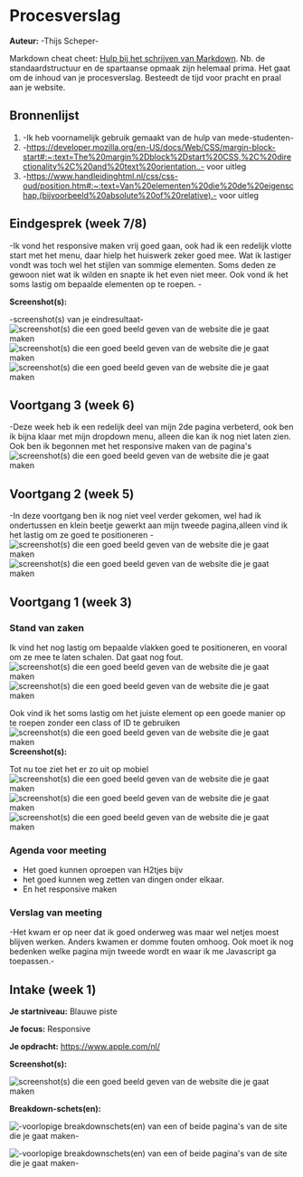 # Procesverslag
**Auteur:** -Thijs Scheper-

Markdown cheat cheet: [Hulp bij het schrijven van Markdown](https://github.com/adam-p/markdown-here/wiki/Markdown-Cheatsheet). Nb. de standaardstructuur en de spartaanse opmaak zijn helemaal prima. Het gaat om de inhoud van je procesverslag. Besteedt de tijd voor pracht en praal aan je website.



## Bronnenlijst
1. -Ik heb voornamelijk gebruik gemaakt van de hulp van mede-studenten-
2. -https://developer.mozilla.org/en-US/docs/Web/CSS/margin-block-start#:~:text=The%20margin%2Dblock%2Dstart%20CSS,%2C%20directionality%2C%20and%20text%20orientation..- voor uitleg
3.  -https://www.handleidinghtml.nl/css/css-oud/position.htm#:~:text=Van%20elementen%20die%20de%20eigenschap,(bijvoorbeeld%20absolute%20of%20relative).- voor uitleg




## Eindgesprek (week 7/8)

-Ik vond het responsive maken vrij goed gaan, ook had ik een redelijk vlotte start met het menu, daar hielp het huiswerk zeker goed mee. Wat ik lastiger vondt was toch wel het stijlen van sommige elementen. Soms deden ze gewoon niet wat ik wilden en snapte ik het even niet meer. Ook vond ik het soms lastig om bepaalde elementen op te roepen. -

**Screenshot(s):**

-screenshot(s) van je eindresultaat-
![screenshot(s) die een goed beeld geven van de website die je gaat maken](images/sspagina3.png)
![screenshot(s) die een goed beeld geven van de website die je gaat maken](images/sspagina31.png)
![screenshot(s) die een goed beeld geven van de website die je gaat maken](images/sspagina32.png)




## Voortgang 3 (week 6)

-Deze week heb ik een redelijk deel van mijn 2de pagina verbeterd, ook ben ik bijna klaar met mijn dropdown menu, alleen die kan ik nog niet laten zien. Ook ben ik begonnen met het responsive maken van de pagina's
![screenshot(s) die een goed beeld geven van de website die je gaat maken](images/sspagina22.png)


## Voortgang 2 (week 5)

-In deze voortgang ben ik nog niet veel verder gekomen, wel had ik ondertussen en klein beetje gewerkt aan mijn tweede pagina,alleen vind ik het lastig om ze goed te positioneren -
![screenshot(s) die een goed beeld geven van de website die je gaat maken](images/sspagina2.png)
![screenshot(s) die een goed beeld geven van de website die je gaat maken](images/sspagina21.png)


## Voortgang 1 (week 3)

### Stand van zaken

Ik vind het nog lastig om bepaalde vlakken goed te positioneren, en vooral om ze mee te laten schalen. Dat gaat nog fout.
![screenshot(s) die een goed beeld geven van de website die je gaat maken](images/alink.png)
![screenshot(s) die een goed beeld geven van de website die je gaat maken](images/alink2.png)

Ook vind ik het soms lastig om het juiste element op een goede manier op te roepen zonder een class of ID te gebruiken
![screenshot(s) die een goed beeld geven van de website die je gaat maken](images/lih23.png)
**Screenshot(s):**

Tot nu toe ziet het er zo uit op mobiel
![screenshot(s) die een goed beeld geven van de website die je gaat maken](images/Progressie1.png)
![screenshot(s) die een goed beeld geven van de website die je gaat maken](images/Progressie2.png)
![screenshot(s) die een goed beeld geven van de website die je gaat maken](images/Progressie3.png)

### Agenda voor meeting
- Het goed kunnen oproepen van H2tjes bijv
- het goed kunnen weg zetten van dingen onder elkaar.
- En het responsive maken

### Verslag van meeting

-Het kwam er op neer dat ik goed onderweg was maar wel netjes moest blijven werken. Anders kwamen er domme fouten omhoog. Ook moet ik nog bedenken welke pagina mijn tweede wordt en waar ik me Javascript ga toepassen.-



## Intake (week 1)

**Je startniveau:** Blauwe piste

**Je focus:** Responsive 

**Je opdracht:** https://www.apple.com/nl/

**Screenshot(s):**

![screenshot(s) die een goed beeld geven van de website die je gaat maken](images/image1.png)

**Breakdown-schets(en):**

![-voorlopige breakdownschets(en) van een of beide pagina's van de site die je gaat maken-](images/image2.png)

![-voorlopige breakdownschets(en) van een of beide pagina's van de site die je gaat maken-](images/image3.png)
